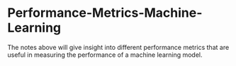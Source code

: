 # Performance-Metrics-Machine-Learning

The notes above will give insight into different performance metrics that are useful in measuring the performance of a machine learning model.
